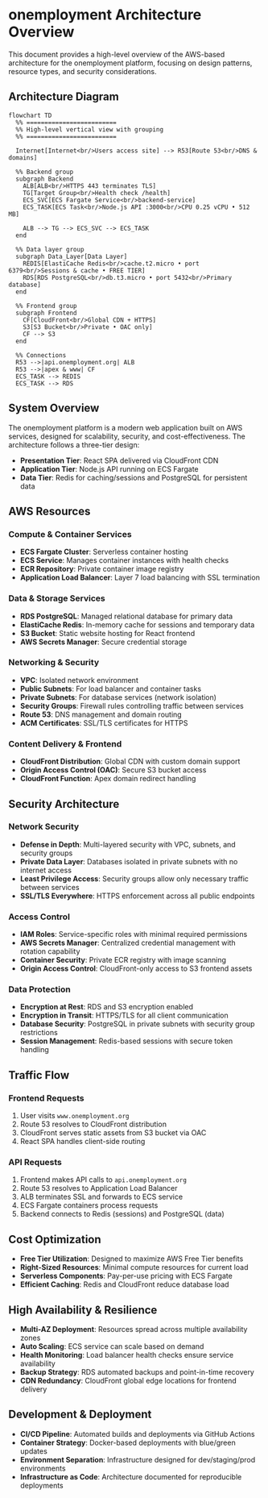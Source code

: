 # onemployment Architecture Overview

This document provides a high-level overview of the AWS-based architecture for the onemployment platform, focusing on design patterns, resource types, and security considerations.

## Architecture Diagram

```mermaid
flowchart TD
  %% =========================
  %% High-level vertical view with grouping
  %% =========================

  Internet[Internet<br/>Users access site] --> R53[Route 53<br/>DNS & domains]

  %% Backend group
  subgraph Backend
    ALB[ALB<br/>HTTPS 443 terminates TLS]
    TG[Target Group<br/>Health check /health]
    ECS_SVC[ECS Fargate Service<br/>backend-service]
    ECS_TASK[ECS Task<br/>Node.js API :3000<br/>CPU 0.25 vCPU • 512 MB]

    ALB --> TG --> ECS_SVC --> ECS_TASK
  end

  %% Data layer group
  subgraph Data_Layer[Data Layer]
    REDIS[ElastiCache Redis<br/>cache.t2.micro • port 6379<br/>Sessions & cache • FREE TIER]
    RDS[RDS PostgreSQL<br/>db.t3.micro • port 5432<br/>Primary database]
  end

  %% Frontend group
  subgraph Frontend
    CF[CloudFront<br/>Global CDN + HTTPS]
    S3[S3 Bucket<br/>Private • OAC only]
    CF --> S3
  end

  %% Connections
  R53 -->|api.onemployment.org| ALB
  R53 -->|apex & www| CF
  ECS_TASK --> REDIS
  ECS_TASK --> RDS
```

## System Overview

The onemployment platform is a modern web application built on AWS services, designed for scalability, security, and cost-effectiveness. The architecture follows a three-tier design:

- **Presentation Tier**: React SPA delivered via CloudFront CDN
- **Application Tier**: Node.js API running on ECS Fargate
- **Data Tier**: Redis for caching/sessions and PostgreSQL for persistent data

## AWS Resources

### Compute & Container Services

- **ECS Fargate Cluster**: Serverless container hosting
- **ECS Service**: Manages container instances with health checks
- **ECR Repository**: Private container image registry
- **Application Load Balancer**: Layer 7 load balancing with SSL termination

### Data & Storage Services

- **RDS PostgreSQL**: Managed relational database for primary data
- **ElastiCache Redis**: In-memory cache for sessions and temporary data
- **S3 Bucket**: Static website hosting for React frontend
- **AWS Secrets Manager**: Secure credential storage

### Networking & Security

- **VPC**: Isolated network environment
- **Public Subnets**: For load balancer and container tasks
- **Private Subnets**: For database services (network isolation)
- **Security Groups**: Firewall rules controlling traffic between services
- **Route 53**: DNS management and domain routing
- **ACM Certificates**: SSL/TLS certificates for HTTPS

### Content Delivery & Frontend

- **CloudFront Distribution**: Global CDN with custom domain support
- **Origin Access Control (OAC)**: Secure S3 bucket access
- **CloudFront Function**: Apex domain redirect handling

## Security Architecture

### Network Security

- **Defense in Depth**: Multi-layered security with VPC, subnets, and security groups
- **Private Data Layer**: Databases isolated in private subnets with no internet access
- **Least Privilege Access**: Security groups allow only necessary traffic between services
- **SSL/TLS Everywhere**: HTTPS enforcement across all public endpoints

### Access Control

- **IAM Roles**: Service-specific roles with minimal required permissions
- **AWS Secrets Manager**: Centralized credential management with rotation capability
- **Container Security**: Private ECR registry with image scanning
- **Origin Access Control**: CloudFront-only access to S3 frontend assets

### Data Protection

- **Encryption at Rest**: RDS and S3 encryption enabled
- **Encryption in Transit**: HTTPS/TLS for all client communication
- **Database Security**: PostgreSQL in private subnets with security group restrictions
- **Session Management**: Redis-based sessions with secure token handling

## Traffic Flow

### Frontend Requests

1. User visits `www.onemployment.org`
2. Route 53 resolves to CloudFront distribution
3. CloudFront serves static assets from S3 bucket via OAC
4. React SPA handles client-side routing

### API Requests

1. Frontend makes API calls to `api.onemployment.org`
2. Route 53 resolves to Application Load Balancer
3. ALB terminates SSL and forwards to ECS service
4. ECS Fargate containers process requests
5. Backend connects to Redis (sessions) and PostgreSQL (data)

## Cost Optimization

- **Free Tier Utilization**: Designed to maximize AWS Free Tier benefits
- **Right-Sized Resources**: Minimal compute resources for current load
- **Serverless Components**: Pay-per-use pricing with ECS Fargate
- **Efficient Caching**: Redis and CloudFront reduce database load

## High Availability & Resilience

- **Multi-AZ Deployment**: Resources spread across multiple availability zones
- **Auto Scaling**: ECS service can scale based on demand
- **Health Monitoring**: Load balancer health checks ensure service availability
- **Backup Strategy**: RDS automated backups and point-in-time recovery
- **CDN Redundancy**: CloudFront global edge locations for frontend delivery

## Development & Deployment

- **CI/CD Pipeline**: Automated builds and deployments via GitHub Actions
- **Container Strategy**: Docker-based deployments with blue/green updates
- **Environment Separation**: Infrastructure designed for dev/staging/prod environments
- **Infrastructure as Code**: Architecture documented for reproducible deployments
